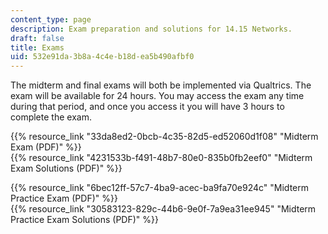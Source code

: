 ```yaml
---
content_type: page
description: Exam preparation and solutions for 14.15 Networks.
draft: false
title: Exams
uid: 532e91da-3b8a-4c4e-b18d-ea5b490afbf0
---
```

The midterm and final exams will both be implemented via Qualtrics. The exam will be available for 24 hours. You may access the exam any time during that period, and once you access it you will have 3 hours to complete the exam.

{{% resource_link "33da8ed2-0bcb-4c35-82d5-ed52060d1f08" "Midterm Exam (PDF)" %}}   
{{% resource_link "4231533b-f491-48b7-80e0-835b0fb2eef0" "Midterm Exam Solutions (PDF)" %}}

{{% resource_link "6bec12ff-57c7-4ba9-acec-ba9fa70e924c" "Midterm Practice Exam (PDF)" %}}    
{{% resource_link "30583123-829c-44b6-9e0f-7a9ea31ee945" "Midterm Practice Exam Solutions (PDF)" %}}